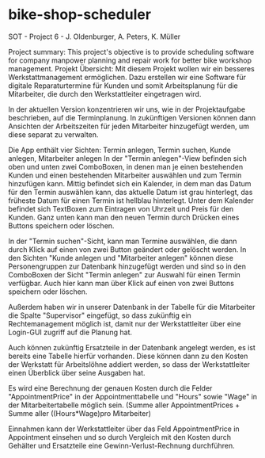 # bike-shop-scheduler
SOT - Project 6 - J. Oldenburger, A. Peters, K. Müller 

Project summary: This project's objective is to provide scheduling software for company manpower planning and repair work for better bike workshop management.
Projekt Übersicht: Mit diesem Projekt wollen wir ein besseres Werkstattmanagement ermöglichen. Dazu erstellen wir eine Software für digitale Reparaturtermine für Kunden und somit Arbeitsplanung für die Mitarbeiter, die durch den Werkstattleiter eingetragen wird.

In der aktuellen Version konzentrieren wir uns, wie in der Projektaufgabe beschrieben, auf die Terminplanung. In zukünftigen Versionen können dann Ansichten der Arbeitszeiten für jeden Mitarbeiter hinzugefügt werden, um diese separat zu verwalten.

Die App enthält vier Sichten: Termin anlegen, Termin suchen, Kunde anlegen, Mitarbeiter anlegen
In der "Termin anlegen"-View befinden sich oben und unten zwei ComboBoxen, in denen man je einen bestehenden Kunden und einen bestehenden Mitarbeiter auswählen und zum Termin hinzufügen kann. Mittig befindet sich ein Kalender, in dem man das Datum für den Termin auswählen kann, das aktuelle Datum ist grau hinterlegt, das früheste Datum für einen Termin ist hellblau hinterlegt.
Unter dem Kalender befindet sich TextBoxen zum Eintragen von Uhrzeit und Preis für den Kunden. Ganz unten kann man den neuen Termin durch Drücken eines Buttons speichern oder löschen.

In der "Termin suchen"-Sicht, kann man Termine auswählen, die dann durch Klick auf einen von zwei Button geändert oder gelöscht werden.
In den Sichten "Kunde anlegen und "Mitarbeiter anlegen" können diese Personengruppen zur Datenbank hinzugefügt werden und sind so in den ComboBoxen der Sicht "Termin anlegen" zur Auswahl für einen Termin verfügbar. Auch hier kann man über Klick auf einen von zwei Buttons speichern oder löschen.

Außerdem haben wir in unserer Datenbank in der Tabelle für die Mitarbeiter die Spalte "Supervisor" eingefügt, so dass zukünftig ein Rechtemanagement möglich ist, damit nur der Werkstattleiter über eine Login-GUI zugriff auf die Planung hat.

Auch können zukünftig Ersatzteile in der Datenbank angelegt werden, es ist bereits eine Tabelle hierfür vorhanden. Diese können dann zu den Kosten der Werkstatt für Arbeitslöhne addiert werden, so dass der Werkstattleiter einen Überblick über seine Ausgaben hat.

Es wird eine Berechnung der genauen Kosten durch die Felder "AppointmentPrice" in der Appointmenttabelle und "Hours" sowie "Wage" in der Mitarbeitertabelle möglich sein. (Summe aller AppointmentPrices + Summe aller ((Hours*Wage)pro Mitarbeiter)

Einnahmen kann der Werkstattleiter über das Feld AppointmentPrice in Appointment einsehen und so durch Vergleich mit den Kosten durch Gehälter und Ersatzteile eine Gewinn-Verlust-Rechnung durchführen.


